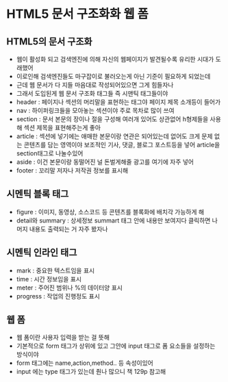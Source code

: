 # HTML5 문서 구조화화 웹 폼

## HTML5의 문서 구조화
- 웹이 활성화 되고 검색엔진에 의해 자신의 웹페이지가 발견될수록 유리한 시대가 도래했어 
- 이로인해 검색엔진들도 마구잡이로 불러오는게 아닌 기준이 필요하게 되었는데
- 근데 웹 문서가 다 지들 마음대로 작성되어있으면 그게 힘들자나
- 그래서 도입된게 웹 문서 구조화 태그들 즉 시맨틱 태그들이야
- header : 페이지나 섹션의 머리말을 표현하는 태그야 페이지 제목 소개등이 들어가
- nav : 하이퍼링크들을 모아놓는 섹션이야 주로 목차로 많이 쓰여
- section : 문서 본문의 장이나 절을 구성해 여러개 있어도 상관없어 h형제들을 사용해 섹션 제목을 표현해주는게 좋아 
- article : 섹션에 넣기에는 애매한 본문이랑 연관은 되어있는데 없어도 크게 문제 없는 콘텐츠를 담는 영역이야 보조적인 기사, 댓글, 블로그 포스트등을 넣어 article을 section태그로 나눌수있어
- aside : 이건 본문이랑 동떨어진 널 돈벌게해줄 광고를 여기에 자주 넣어
- footer : 꼬리말 저자나 저작권 정보를 표시해
## 시멘틱 블록 태그
- figure : 이미지, 동영상, 소스코드 등 콘텐츠를 블록화에 배치각 가능하게 해
- detail와 summary : 상세정보 summart 태그 안에 내용만 보여지다 클릭하면 나머지 내용도 출력되는 거 자주 봤자나
## 시멘틱 인라인 태그
- mark : 중요한 텍스트임을 표시
- time : 시간 정보임을 표시
- meter : 주어진 범위나 %의 데이터양 표시
- progress : 작업의 진행정도 표시
## 웹 폼
- 웹 폼이란 사용자 입력을 받는 걸 뜻해 
- 기본적으로 form 태그가 상위에 있고 그안에 input 태그로 폼 요소들을 설정하는 방식이야
- form 태그에는 name,action,method.. 등 속성이있어
- input 에는 type 태그가 있는데 줜나 많으니 책 129p 참고해
